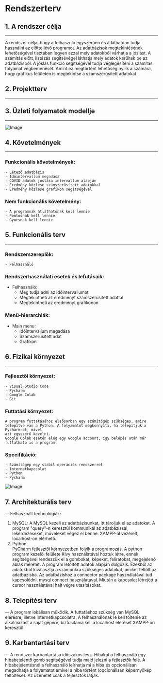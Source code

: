 # Rendszerterv

## 1. A rendszer célja
---

A rendszer célja, hogy a felhasznló egyszerűen és átláthatóan tudja használni az előtte lévő programot. Az adatbázisok megtekintésének lehetőségével
tisztában legyen azzal mely adatokból várhatja a jóslást. A számítás előtt, listázás segítsévégel láthatja mely adatok kerültek be az adatbázisból.
A jóslás funkció segítségével tudja véglegesíteni a számítás folyamat végbemenését. Amint ez megtörtént lehetőség nyílik a számára, hogy
grafikus felületen is megtekintse a számszerűsített adatokat.

## 2. Projektterv
---

## 3. Üzleti folyamatok modellje
---
![Image](https://github.com/utassydenis/AFP2021_1_K0800_Csapat4_Covid_Big/blob/main/pictures/ÜzletiFolyamatok.png)

## 4. Követelmények
---
### Funkcionális követelmények:
    - Létező adatbázis
    - Időintervallum megadása
    - COVID adatok jóslása intervallum alapján
    - Eredmény közlése számszerűsített adatokkal
    - Eredmény közlése grafikon segítségével

### Nem funkcionális követelmény:
    - A programnak átláthatónak kell lennie
    - Pontosnak kell lennie
    - Gyorsnak kell lennie

## 5. Funkcionális terv
---
### Rendszerszereplők:
    - Felhasználó

### Rendszerhasználati esetek és lefutásaik:

* Felhasználó:
    - Meg tudja adni az időintervallumot
    - Megtekintheti az eredményt számszerűsített adattal
    - Megtekintheti az eredményt grafikonon

### Menü-hierarchiák:

* Main menu:
    - Időintervallum megadása
    - Számszerűsített adat
    - Grafikon

## 6. Fizikai környezet
---
### Fejlesztői környezet:
    - Visual Studio Code
    - Pycharm
    - Google Colab
    - Git

### Futtatási környezet:
    A program futtatásához elsősorban egy számítógép szükséges, amire telepítve van a Python. A folyamatot megkönnyíti, ha telepítjük a Pycharm-ot, mivel
    azt egyszerű kezelni.
    Google Colab esetén elég egy Google account, így belépés után már futtatható is a program.

### Specifikáció:
    - Számítógép egy stabil operációs rendszerrel
    - Internetkapcsolat
    - Python
    - Pycharm

![Image](https://github.com/utassydenis/AFP2021_1_K0800_Csapat4_Covid_Big/blob/main/pictures/Rendszerterv%20-%20fizikai%20k%C3%B6rnyezet.jpg)

## 7. Architekturális terv
--
Felhasznált technológiák:
 1. MySQL:
    A MySQL kezeli az adatbázisunkat, itt tároljuk el az adatokat.
    A program "query"-n keresztül kommunikál az adatbázissal, lekérdezéseket, müveleket végez el benne.
    XAMPP-al vezérelt, localhost-on elérhető.
2.  Python:   
    PyCharm fejlesztői környezetben folyik a programozás.
    A python program kezelői felülete Kivy használatával hoztuk létre, ennek segítségével rendezzük el a gombokat, képeket, feliratokat, megejelenő ablak méretét.
    A program letöltött adatok alapján dolgozik.
    Ezekből az adatokból kiválasztja a számunkra szükséges adatokat, amiket feltölt az adatbázisba.
    Az adatbázishoz a connector package használatával tud kapcsolódni, mysql connect használatával.
    Miután a kapcsolat létrejött a cursor használatával hajt végre utasításokat.



## 8. Telepítési terv
--
A program lokálisan működik.
A futtatáshoz szükség van MySQL elérésre, illetve internetkapcsolatra.
A felhasználónak le kell töltenie az alkalmazást a saját gépére, biztosítania kell a localhost elérését XAMPP-on keresztül.

## 9. Karbantartási terv
--
A rendszer karbantartása időszakos lesz. Hibákat a felhasználó egy hibabejelentő gomb segítségével tudja majd jelezni a fejlesztők felé.
A hibabejelentésnél a felhasználó leírhatja mi a hiba és opcionálisan megadhatja a folyamatot amivel a hiba történt (opcionálisan képernyőkép feltöltése). Az üzenetet csak a fejlesztők látják.